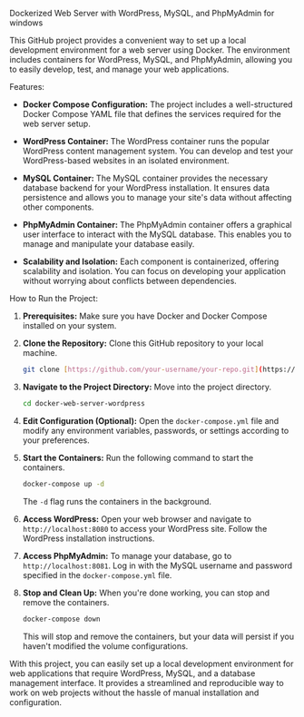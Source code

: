 Dockerized Web Server with WordPress, MySQL, and PhpMyAdmin for windows

This GitHub project provides a convenient way to set up a local development environment for a web server using Docker. The environment includes containers for WordPress, MySQL, and PhpMyAdmin, allowing you to easily develop, test, and manage your web applications.

Features:
- **Docker Compose Configuration:** The project includes a well-structured Docker Compose YAML file that defines the services required for the web server setup.

- **WordPress Container:** The WordPress container runs the popular WordPress content management system. You can develop and test your WordPress-based websites in an isolated environment.

- **MySQL Container:** The MySQL container provides the necessary database backend for your WordPress installation. It ensures data persistence and allows you to manage your site's data without affecting other components.

- **PhpMyAdmin Container:** The PhpMyAdmin container offers a graphical user interface to interact with the MySQL database. This enables you to manage and manipulate your database easily.

- **Scalability and Isolation:** Each component is containerized, offering scalability and isolation. You can focus on developing your application without worrying about conflicts between dependencies.

How to Run the Project:
1. **Prerequisites:** Make sure you have Docker and Docker Compose installed on your system.

2. **Clone the Repository:** Clone this GitHub repository to your local machine.

   ```bash
   git clone [https://github.com/your-username/your-repo.git](https://github.com/Anchenni/docker-web-server-wordpress.git)
   ```

3. **Navigate to the Project Directory:** Move into the project directory.

   ```bash
   cd docker-web-server-wordpress
   ```

4. **Edit Configuration (Optional):** Open the `docker-compose.yml` file and modify any environment variables, passwords, or settings according to your preferences.

5. **Start the Containers:** Run the following command to start the containers.

   ```bash
   docker-compose up -d
   ```

   The `-d` flag runs the containers in the background.

6. **Access WordPress:** Open your web browser and navigate to `http://localhost:8080` to access your WordPress site. Follow the WordPress installation instructions.

7. **Access PhpMyAdmin:** To manage your database, go to `http://localhost:8081`. Log in with the MySQL username and password specified in the `docker-compose.yml` file.

8. **Stop and Clean Up:** When you're done working, you can stop and remove the containers.

   ```bash
   docker-compose down
   ```

   This will stop and remove the containers, but your data will persist if you haven't modified the volume configurations.

With this project, you can easily set up a local development environment for web applications that require WordPress, MySQL, and a database management interface. It provides a streamlined and reproducible way to work on web projects without the hassle of manual installation and configuration.

